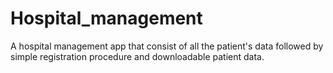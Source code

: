 # Hospital_management
A hospital management app that consist of all the patient's data followed by simple registration procedure and downloadable patient data.
